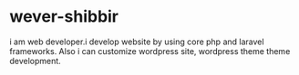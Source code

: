 # wever-shibbir
i am web developer.i develop website by using core php and laravel frameworks. Also i can customize wordpress site, wordpress theme theme development.
